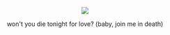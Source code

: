 <p align="center"> <img src="https://files.catbox.moe/uj4d7v.png"> </p>

<p align="center">won't you die tonight for love? (baby, join me in death)</p>
